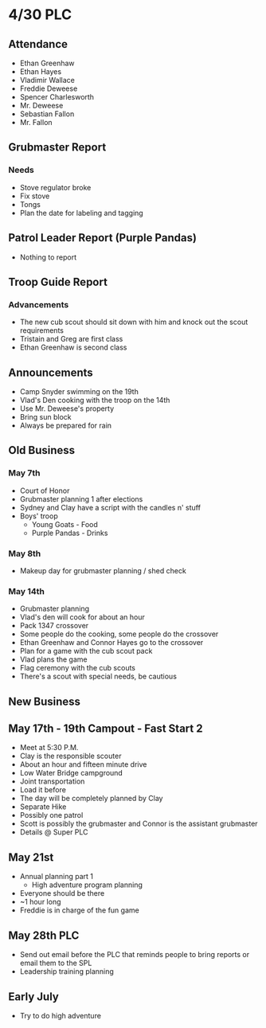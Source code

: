 # 4/30 PLC
## Attendance
 - Ethan Greenhaw
 - Ethan Hayes
 - Vladimir Wallace
 - Freddie Deweese
 - Spencer Charlesworth
 - Mr. Deweese
 - Sebastian Fallon
 - Mr. Fallon

 ## Grubmaster Report
 ### Needs
  - Stove regulator broke
  - Fix stove
  - Tongs
  - Plan the date for labeling and tagging
 ## Patrol Leader Report (Purple Pandas)
  - Nothing to report

## Troop Guide Report
### Advancements
 - The new cub scout should sit down with him and knock out the scout requirements
 - Tristain and Greg are first class
 - Ethan Greenhaw is second class
 
 ## Announcements
  - Camp Snyder swimming on the 19th
  - Vlad's Den cooking with the troop on the 14th
  - Use Mr. Deweese's property
  - Bring sun block
  - Always be prepared for rain
 
 ## Old Business
 ### May 7th
  - Court of Honor
  - Grubmaster planning 1 after elections
  - Sydney and Clay have a script with the candles n' stuff
  - Boys' troop
	  - Young Goats - Food
	  - Purple Pandas - Drinks
### May 8th
 - Makeup day for grubmaster planning / shed check
 ### May 14th
  - Grubmaster planning 
  - Vlad's den will cook for about an hour
  - Pack 1347 crossover
  - Some people do the cooking, some people do the crossover
  - Ethan Greenhaw and Connor Hayes go to the crossover
  - Plan for a game with the cub scout pack
  - Vlad plans the game
  - Flag ceremony with the cub scouts
  - There's a scout with special needs, be cautious
  ## New Business
  ## May 17th - 19th Campout - Fast Start 2
   - Meet at 5:30 P.M.
   - Clay is the responsible scouter
   - About an hour and fifteen minute drive
   - Low Water Bridge campground
   - Joint transportation
   - Load it before
   - The day will be completely planned by Clay
   - Separate Hike
   - Possibly one patrol
   - Scott is possibly the grubmaster and Connor is the assistant grubmaster
   - Details @ Super PLC
  ## May 21st
   - Annual planning part 1
	   - High adventure program planning
   - Everyone should be there
   - ~1 hour long
   - Freddie is in charge of the fun game
  ## May 28th PLC
   - Send out email before the PLC that reminds people to bring reports or email them to the SPL
   - Leadership training planning
 ## Early July
  - Try to do high adventure
 
<!--stackedit_data:
eyJoaXN0b3J5IjpbLTExNDczNDM1MTMsMTY4NTIyOTI0NCwtMT
M0NTcxMjA4XX0=
-->